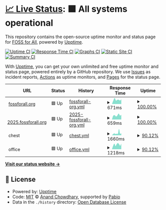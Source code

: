 # [📈 Live Status](https://status.fossforall.org): <!--live status--> **🟩 All systems operational**

This repository contains the open-source uptime monitor and status page for [FOSS for All](https://fossforall.org/), powered by [Upptime](https://github.com/upptime/upptime).

[![Uptime CI](https://github.com/foss-for-all/upptime/workflows/Uptime%20CI/badge.svg)](https://github.com/foss-for-all/upptime/actions?query=workflow%3A%22Uptime+CI%22)
[![Response Time CI](https://github.com/foss-for-all/upptime/workflows/Response%20Time%20CI/badge.svg)](https://github.com/foss-for-all/upptime/actions?query=workflow%3A%22Response+Time+CI%22)
[![Graphs CI](https://github.com/foss-for-all/upptime/workflows/Graphs%20CI/badge.svg)](https://github.com/foss-for-all/upptime/actions?query=workflow%3A%22Graphs+CI%22)
[![Static Site CI](https://github.com/foss-for-all/upptime/workflows/Static%20Site%20CI/badge.svg)](https://github.com/foss-for-all/upptime/actions?query=workflow%3A%22Static+Site+CI%22)
[![Summary CI](https://github.com/foss-for-all/upptime/workflows/Summary%20CI/badge.svg)](https://github.com/foss-for-all/upptime/actions?query=workflow%3A%22Summary+CI%22)

With [Upptime](https://upptime.js.org), you can get your own unlimited and free uptime monitor and status page, powered entirely by a GitHub repository. We use [Issues](https://github.com/foss-for-all/upptime/issues) as incident reports, [Actions](https://github.com/foss-for-all/upptime/actions) as uptime monitors, and [Pages](https://status.fossforall.org) for the status page.

<!--start: status pages-->
<!-- This summary is generated by Upptime (https://github.com/upptime/upptime) -->
<!-- Do not edit this manually, your changes will be overwritten -->
<!-- prettier-ignore -->
| URL | Status | History | Response Time | Uptime |
| --- | ------ | ------- | ------------- | ------ |
| <img alt="" src="https://icons.duckduckgo.com/ip3/fossforall.org.ico" height="13"> [fossforall.org](https://fossforall.org) | 🟩 Up | [fossforall-org.yml](https://github.com/foss-for-all/upptime/commits/HEAD/history/fossforall-org.yml) | <details><summary><img alt="Response time graph" src="./graphs/fossforall-org/response-time-week.png" height="20"> 671ms</summary><br><a href="https://status.fossforall.org/history/fossforall-org"><img alt="Response time 665" src="https://img.shields.io/endpoint?url=https%3A%2F%2Fraw.githubusercontent.com%2Ffoss-for-all%2Fupptime%2FHEAD%2Fapi%2Ffossforall-org%2Fresponse-time.json"></a><br><a href="https://status.fossforall.org/history/fossforall-org"><img alt="24-hour response time 588" src="https://img.shields.io/endpoint?url=https%3A%2F%2Fraw.githubusercontent.com%2Ffoss-for-all%2Fupptime%2FHEAD%2Fapi%2Ffossforall-org%2Fresponse-time-day.json"></a><br><a href="https://status.fossforall.org/history/fossforall-org"><img alt="7-day response time 671" src="https://img.shields.io/endpoint?url=https%3A%2F%2Fraw.githubusercontent.com%2Ffoss-for-all%2Fupptime%2FHEAD%2Fapi%2Ffossforall-org%2Fresponse-time-week.json"></a><br><a href="https://status.fossforall.org/history/fossforall-org"><img alt="30-day response time 672" src="https://img.shields.io/endpoint?url=https%3A%2F%2Fraw.githubusercontent.com%2Ffoss-for-all%2Fupptime%2FHEAD%2Fapi%2Ffossforall-org%2Fresponse-time-month.json"></a><br><a href="https://status.fossforall.org/history/fossforall-org"><img alt="1-year response time 665" src="https://img.shields.io/endpoint?url=https%3A%2F%2Fraw.githubusercontent.com%2Ffoss-for-all%2Fupptime%2FHEAD%2Fapi%2Ffossforall-org%2Fresponse-time-year.json"></a></details> | <details><summary><a href="https://status.fossforall.org/history/fossforall-org">100.00%</a></summary><a href="https://status.fossforall.org/history/fossforall-org"><img alt="All-time uptime 99.92%" src="https://img.shields.io/endpoint?url=https%3A%2F%2Fraw.githubusercontent.com%2Ffoss-for-all%2Fupptime%2FHEAD%2Fapi%2Ffossforall-org%2Fuptime.json"></a><br><a href="https://status.fossforall.org/history/fossforall-org"><img alt="24-hour uptime 100.00%" src="https://img.shields.io/endpoint?url=https%3A%2F%2Fraw.githubusercontent.com%2Ffoss-for-all%2Fupptime%2FHEAD%2Fapi%2Ffossforall-org%2Fuptime-day.json"></a><br><a href="https://status.fossforall.org/history/fossforall-org"><img alt="7-day uptime 100.00%" src="https://img.shields.io/endpoint?url=https%3A%2F%2Fraw.githubusercontent.com%2Ffoss-for-all%2Fupptime%2FHEAD%2Fapi%2Ffossforall-org%2Fuptime-week.json"></a><br><a href="https://status.fossforall.org/history/fossforall-org"><img alt="30-day uptime 100.00%" src="https://img.shields.io/endpoint?url=https%3A%2F%2Fraw.githubusercontent.com%2Ffoss-for-all%2Fupptime%2FHEAD%2Fapi%2Ffossforall-org%2Fuptime-month.json"></a><br><a href="https://status.fossforall.org/history/fossforall-org"><img alt="1-year uptime 99.92%" src="https://img.shields.io/endpoint?url=https%3A%2F%2Fraw.githubusercontent.com%2Ffoss-for-all%2Fupptime%2FHEAD%2Fapi%2Ffossforall-org%2Fuptime-year.json"></a></details>
| <img alt="" src="https://icons.duckduckgo.com/ip3/2025.fossforall.org.ico" height="13"> [2025.fossforall.org](https://2025.fossforall.org) | 🟩 Up | [2025-fossforall-org.yml](https://github.com/foss-for-all/upptime/commits/HEAD/history/2025-fossforall-org.yml) | <details><summary><img alt="Response time graph" src="./graphs/2025-fossforall-org/response-time-week.png" height="20"> 659ms</summary><br><a href="https://status.fossforall.org/history/2025-fossforall-org"><img alt="Response time 658" src="https://img.shields.io/endpoint?url=https%3A%2F%2Fraw.githubusercontent.com%2Ffoss-for-all%2Fupptime%2FHEAD%2Fapi%2F2025-fossforall-org%2Fresponse-time.json"></a><br><a href="https://status.fossforall.org/history/2025-fossforall-org"><img alt="24-hour response time 539" src="https://img.shields.io/endpoint?url=https%3A%2F%2Fraw.githubusercontent.com%2Ffoss-for-all%2Fupptime%2FHEAD%2Fapi%2F2025-fossforall-org%2Fresponse-time-day.json"></a><br><a href="https://status.fossforall.org/history/2025-fossforall-org"><img alt="7-day response time 659" src="https://img.shields.io/endpoint?url=https%3A%2F%2Fraw.githubusercontent.com%2Ffoss-for-all%2Fupptime%2FHEAD%2Fapi%2F2025-fossforall-org%2Fresponse-time-week.json"></a><br><a href="https://status.fossforall.org/history/2025-fossforall-org"><img alt="30-day response time 678" src="https://img.shields.io/endpoint?url=https%3A%2F%2Fraw.githubusercontent.com%2Ffoss-for-all%2Fupptime%2FHEAD%2Fapi%2F2025-fossforall-org%2Fresponse-time-month.json"></a><br><a href="https://status.fossforall.org/history/2025-fossforall-org"><img alt="1-year response time 658" src="https://img.shields.io/endpoint?url=https%3A%2F%2Fraw.githubusercontent.com%2Ffoss-for-all%2Fupptime%2FHEAD%2Fapi%2F2025-fossforall-org%2Fresponse-time-year.json"></a></details> | <details><summary><a href="https://status.fossforall.org/history/2025-fossforall-org">100.00%</a></summary><a href="https://status.fossforall.org/history/2025-fossforall-org"><img alt="All-time uptime 99.92%" src="https://img.shields.io/endpoint?url=https%3A%2F%2Fraw.githubusercontent.com%2Ffoss-for-all%2Fupptime%2FHEAD%2Fapi%2F2025-fossforall-org%2Fuptime.json"></a><br><a href="https://status.fossforall.org/history/2025-fossforall-org"><img alt="24-hour uptime 100.00%" src="https://img.shields.io/endpoint?url=https%3A%2F%2Fraw.githubusercontent.com%2Ffoss-for-all%2Fupptime%2FHEAD%2Fapi%2F2025-fossforall-org%2Fuptime-day.json"></a><br><a href="https://status.fossforall.org/history/2025-fossforall-org"><img alt="7-day uptime 100.00%" src="https://img.shields.io/endpoint?url=https%3A%2F%2Fraw.githubusercontent.com%2Ffoss-for-all%2Fupptime%2FHEAD%2Fapi%2F2025-fossforall-org%2Fuptime-week.json"></a><br><a href="https://status.fossforall.org/history/2025-fossforall-org"><img alt="30-day uptime 100.00%" src="https://img.shields.io/endpoint?url=https%3A%2F%2Fraw.githubusercontent.com%2Ffoss-for-all%2Fupptime%2FHEAD%2Fapi%2F2025-fossforall-org%2Fuptime-month.json"></a><br><a href="https://status.fossforall.org/history/2025-fossforall-org"><img alt="1-year uptime 99.92%" src="https://img.shields.io/endpoint?url=https%3A%2F%2Fraw.githubusercontent.com%2Ffoss-for-all%2Fupptime%2FHEAD%2Fapi%2F2025-fossforall-org%2Fuptime-year.json"></a></details>
| <img alt="" src="https://icons.duckduckgo.com/ip3/null.ico" height="13"> chest | 🟩 Up | [chest.yml](https://github.com/foss-for-all/upptime/commits/HEAD/history/chest.yml) | <details><summary><img alt="Response time graph" src="./graphs/chest/response-time-week.png" height="20"> 1660ms</summary><br><a href="https://status.fossforall.org/history/chest"><img alt="Response time 1292" src="https://img.shields.io/endpoint?url=https%3A%2F%2Fraw.githubusercontent.com%2Ffoss-for-all%2Fupptime%2FHEAD%2Fapi%2Fchest%2Fresponse-time.json"></a><br><a href="https://status.fossforall.org/history/chest"><img alt="24-hour response time 1160" src="https://img.shields.io/endpoint?url=https%3A%2F%2Fraw.githubusercontent.com%2Ffoss-for-all%2Fupptime%2FHEAD%2Fapi%2Fchest%2Fresponse-time-day.json"></a><br><a href="https://status.fossforall.org/history/chest"><img alt="7-day response time 1660" src="https://img.shields.io/endpoint?url=https%3A%2F%2Fraw.githubusercontent.com%2Ffoss-for-all%2Fupptime%2FHEAD%2Fapi%2Fchest%2Fresponse-time-week.json"></a><br><a href="https://status.fossforall.org/history/chest"><img alt="30-day response time 1275" src="https://img.shields.io/endpoint?url=https%3A%2F%2Fraw.githubusercontent.com%2Ffoss-for-all%2Fupptime%2FHEAD%2Fapi%2Fchest%2Fresponse-time-month.json"></a><br><a href="https://status.fossforall.org/history/chest"><img alt="1-year response time 1292" src="https://img.shields.io/endpoint?url=https%3A%2F%2Fraw.githubusercontent.com%2Ffoss-for-all%2Fupptime%2FHEAD%2Fapi%2Fchest%2Fresponse-time-year.json"></a></details> | <details><summary><a href="https://status.fossforall.org/history/chest">90.12%</a></summary><a href="https://status.fossforall.org/history/chest"><img alt="All-time uptime 98.14%" src="https://img.shields.io/endpoint?url=https%3A%2F%2Fraw.githubusercontent.com%2Ffoss-for-all%2Fupptime%2FHEAD%2Fapi%2Fchest%2Fuptime.json"></a><br><a href="https://status.fossforall.org/history/chest"><img alt="24-hour uptime 100.00%" src="https://img.shields.io/endpoint?url=https%3A%2F%2Fraw.githubusercontent.com%2Ffoss-for-all%2Fupptime%2FHEAD%2Fapi%2Fchest%2Fuptime-day.json"></a><br><a href="https://status.fossforall.org/history/chest"><img alt="7-day uptime 90.12%" src="https://img.shields.io/endpoint?url=https%3A%2F%2Fraw.githubusercontent.com%2Ffoss-for-all%2Fupptime%2FHEAD%2Fapi%2Fchest%2Fuptime-week.json"></a><br><a href="https://status.fossforall.org/history/chest"><img alt="30-day uptime 97.69%" src="https://img.shields.io/endpoint?url=https%3A%2F%2Fraw.githubusercontent.com%2Ffoss-for-all%2Fupptime%2FHEAD%2Fapi%2Fchest%2Fuptime-month.json"></a><br><a href="https://status.fossforall.org/history/chest"><img alt="1-year uptime 98.14%" src="https://img.shields.io/endpoint?url=https%3A%2F%2Fraw.githubusercontent.com%2Ffoss-for-all%2Fupptime%2FHEAD%2Fapi%2Fchest%2Fuptime-year.json"></a></details>
| <img alt="" src="https://icons.duckduckgo.com/ip3/null.ico" height="13"> office | 🟩 Up | [office.yml](https://github.com/foss-for-all/upptime/commits/HEAD/history/office.yml) | <details><summary><img alt="Response time graph" src="./graphs/office/response-time-week.png" height="20"> 1218ms</summary><br><a href="https://status.fossforall.org/history/office"><img alt="Response time 1155" src="https://img.shields.io/endpoint?url=https%3A%2F%2Fraw.githubusercontent.com%2Ffoss-for-all%2Fupptime%2FHEAD%2Fapi%2Foffice%2Fresponse-time.json"></a><br><a href="https://status.fossforall.org/history/office"><img alt="24-hour response time 1120" src="https://img.shields.io/endpoint?url=https%3A%2F%2Fraw.githubusercontent.com%2Ffoss-for-all%2Fupptime%2FHEAD%2Fapi%2Foffice%2Fresponse-time-day.json"></a><br><a href="https://status.fossforall.org/history/office"><img alt="7-day response time 1218" src="https://img.shields.io/endpoint?url=https%3A%2F%2Fraw.githubusercontent.com%2Ffoss-for-all%2Fupptime%2FHEAD%2Fapi%2Foffice%2Fresponse-time-week.json"></a><br><a href="https://status.fossforall.org/history/office"><img alt="30-day response time 1190" src="https://img.shields.io/endpoint?url=https%3A%2F%2Fraw.githubusercontent.com%2Ffoss-for-all%2Fupptime%2FHEAD%2Fapi%2Foffice%2Fresponse-time-month.json"></a><br><a href="https://status.fossforall.org/history/office"><img alt="1-year response time 1155" src="https://img.shields.io/endpoint?url=https%3A%2F%2Fraw.githubusercontent.com%2Ffoss-for-all%2Fupptime%2FHEAD%2Fapi%2Foffice%2Fresponse-time-year.json"></a></details> | <details><summary><a href="https://status.fossforall.org/history/office">90.12%</a></summary><a href="https://status.fossforall.org/history/office"><img alt="All-time uptime 98.12%" src="https://img.shields.io/endpoint?url=https%3A%2F%2Fraw.githubusercontent.com%2Ffoss-for-all%2Fupptime%2FHEAD%2Fapi%2Foffice%2Fuptime.json"></a><br><a href="https://status.fossforall.org/history/office"><img alt="24-hour uptime 100.00%" src="https://img.shields.io/endpoint?url=https%3A%2F%2Fraw.githubusercontent.com%2Ffoss-for-all%2Fupptime%2FHEAD%2Fapi%2Foffice%2Fuptime-day.json"></a><br><a href="https://status.fossforall.org/history/office"><img alt="7-day uptime 90.12%" src="https://img.shields.io/endpoint?url=https%3A%2F%2Fraw.githubusercontent.com%2Ffoss-for-all%2Fupptime%2FHEAD%2Fapi%2Foffice%2Fuptime-week.json"></a><br><a href="https://status.fossforall.org/history/office"><img alt="30-day uptime 97.69%" src="https://img.shields.io/endpoint?url=https%3A%2F%2Fraw.githubusercontent.com%2Ffoss-for-all%2Fupptime%2FHEAD%2Fapi%2Foffice%2Fuptime-month.json"></a><br><a href="https://status.fossforall.org/history/office"><img alt="1-year uptime 98.12%" src="https://img.shields.io/endpoint?url=https%3A%2F%2Fraw.githubusercontent.com%2Ffoss-for-all%2Fupptime%2FHEAD%2Fapi%2Foffice%2Fuptime-year.json"></a></details>

<!--end: status pages-->

[**Visit our status website →**](https://status.fossforall.org)

## 📄 License

- Powered by: [Upptime](https://github.com/upptime/upptime)
- Code: [MIT](./LICENSE) © [Anand Chowdhary](https://anandchowdhary.com), supported by [Pabio](https://pabio.com)
- Data in the `./history` directory: [Open Database License](https://opendatacommons.org/licenses/odbl/1-0/)
